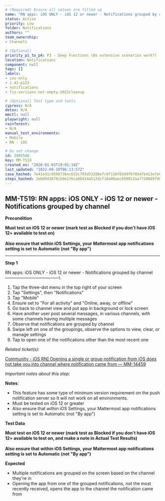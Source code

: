 ```yaml
---
# (Required) Ensure all values are filled up
name: "RN apps: iOS ONLY - iOS 12 or newer - Notifications grouped by channel"
status: Active
priority: Low
folder: Notifications
authors: ""
team_ownership: 
- Channels

# (Optional)
priority_p1_to_p4: P3 - Deep Functions (Do extensive scenarios work?)
location: Notifications
component: null
tags: []
labels: 
- ios-only
- 1.42-p123
- notifications
- fix-versions-not-empty-2022cleanup

# (Optional) Test type and tools
cypress: N/A
detox: N/A
mmctl: null
playwright: null
rainforest: 
- N/A
manual_test_environments: 
- Mobile
- RN - iOS

# Do not change
id: 3905546
key: MM-T519
created_on: "2020-01-03T19:01:19Z"
last_updated: "2022-09-10T06:13:57Z"
case_hashed: 7e41ed1c9598736ec633c793d53288efc9f116f0349f678847b413e7e07893dcffde0063b730e511b7ad47601dd11fa7
steps_hashed: 2e0d943678cb9e176ca86d14a512dcf10a08aec650012aa7f20689fd032ae392fd0c2c443e5c88bdd4cc2176ed6cce48
---
```


<!-- (Auto-generated) Based on frontmatter's "key" and "name" -->

## MM-T519: RN apps: iOS ONLY - iOS 12 or newer - Notifications grouped by channel

**Precondition**

**Must test on iOS 12 or newer (mark test as Blocked if you don't have iOS 12+ available to test on)**\
\
**Also ensure that within iOS Settings, your Mattermost app notifications setting is set to Automatic (not "By app")**

---

**Step 1**

RN apps: iOS ONLY - iOS 12 or newer - Notifications grouped by channel\
–––––––––––––––––––––––––\\

1. Tap the three-dot menu in the top right of your screen
2. Tap "Settings", then "Notifications"
3. Tap "Mobile"
4. Ensure set to "For all activity" and "Online, away, or offline"
5. Go back to channel view and put app in background or lock screen
6. Have another user post several messages, in various channels, with some channels having multiple messages
7. Observe that notifications are grouped by channel
8. Swipe left on one of the groupings, observe the options to view, clear, or manage settings
9. Tap to open one of the notifications other than the most recent one

_Related ticket(s):_

[Community - iOS RN\] Opening a single or group notification from iOS does not take you into channel where notification came from — MM-14459](https://mattermost.atlassian.net/browse/MM-14459)

_Important notes about this step:_

**Notes**:

- This feature has some type of minimum version requirement on the push notification server so It will not work on all environments.
- Must be tested on iOS 12 or greater
- Also ensure that within iOS Settings, your Mattermost app notifications setting is set to Automatic (not "By app")

**Test Data**

**Must test on iOS 12 or newer (mark test as Blocked if you don't have iOS 12+ available to test on, and make a note in Actual Test Results)**\
\
**Also ensure that within iOS Settings, your Mattermost app notifications setting is set to Automatic (not "By app")**

**Expected**

- Multiple notifications are grouped on the screen based on the channel they're in
- Opening the app from one of the grouped notifications, not the most recently received, opens the app to the channel the notification came from
